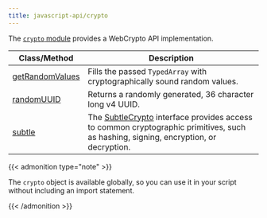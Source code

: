 ```yaml
---
title: javascript-api/crypto
---
```


The [`crypto` module](https://grafana.com/docs/k6/<K6_VERSION>/javascript-api/crypto) provides a WebCrypto API implementation.

| Class/Method                                                                                      | Description                                                                                                                                                                                                        |
| ------------------------------------------------------------------------------------------------- | ------------------------------------------------------------------------------------------------------------------------------------------------------------------------------------------------------------------ |
| [getRandomValues](https://grafana.com/docs/k6/<K6_VERSION>/javascript-api/crypto/getrandomvalues) | Fills the passed `TypedArray` with cryptographically sound random values.                                                                                                                                          |
| [randomUUID](https://grafana.com/docs/k6/<K6_VERSION>/javascript-api/crypto/randomuuid)           | Returns a randomly generated, 36 character long v4 UUID.                                                                                                                                                           |
| [subtle](https://grafana.com/docs/k6/<K6_VERSION>/javascript-api/crypto/subtlecrypto)             | The [SubtleCrypto](https://grafana.com/docs/k6/<K6_VERSION>/javascript-api/crypto/subtlecrypto) interface provides access to common cryptographic primitives, such as hashing, signing, encryption, or decryption. |

{{< admonition type="note" >}}

The `crypto` object is available globally, so you can use it in your script without including an import statement.

{{< /admonition >}}
